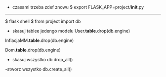 
- czasami trzeba zdef znowu 
$ export FLASK_APP=project/__init__.py


---------------------

$ flask shell
$ from project import db

- skasuj tablee jedengo modelu
User.__table__.drop(db.engine)

InflacjaMM.__table__.drop(db.engine)

Dom.__table__.drop(db.engine)

- skasuj wszystko
db.drop_all()

-stworz wszystko
db.create_all()